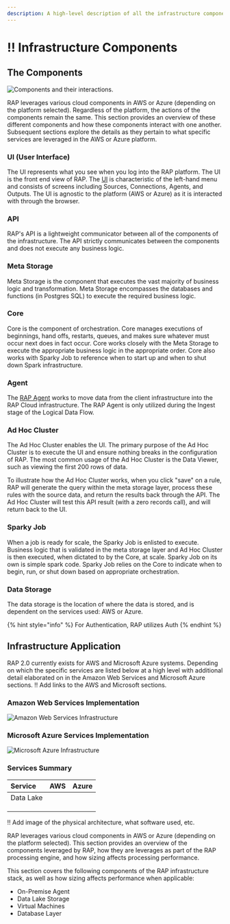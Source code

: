 ```yaml
---
description: A high-level description of all the infrastructure components powering RAP.
---
```


# !! Infrastructure Components

## The Components

![Components and their interactions.](../../.gitbook/assets/rap-components.png)

RAP leverages various cloud components in AWS or Azure \(depending on the platform selected\). Regardless of the platform, the actions of the components remain the same. This section provides an overview of these different components and how these components interact with one another. Subsequent sections explore the details as they pertain to what specific services are leveraged in the AWS or Azure platform.

### UI \(User Interface\)

The UI represents what you see when you log into the RAP platform. The UI is the front end view of RAP. The [UI](../../logical-architecture-overview/user-interface.md#overview) is characteristic of the left-hand menu and consists of screens including Sources, Connections, Agents, and Outputs. The UI is agnostic to the platform \(AWS or Azure\) as it is interacted with through the browser.

### API

RAP's API is a lightweight communicator between all of the components of the infrastructure. The API strictly communicates between the components and does not execute any business logic.

### Meta Storage

Meta Storage is the component that executes the vast majority of business logic and transformation. Meta Storage encompasses the databases and functions \(in Postgres SQL\) to execute the required business logic. 

### Core

Core is the component of orchestration. Core manages executions of beginnings, hand offs, restarts, queues, and makes sure whatever must occur next does in fact occur. Core works closely with the Meta Storage to execute the appropriate business logic in the appropriate order. Core also works with Sparky Job to reference when to start up and when to shut down Spark infrastructure.

### Agent

The [RAP Agent](../../logical-architecture-overview/rap-agent.md#overview) works to move data from the client infrastructure into the RAP Cloud infrastructure. The RAP Agent is only utilized during the Ingest stage of the Logical Data Flow.

### Ad Hoc Cluster

The Ad Hoc Cluster enables the UI. The primary purpose of the Ad Hoc Cluster is to execute the UI and ensure nothing breaks in the configuration of RAP. The most common usage of the Ad Hoc Cluster is the Data Viewer, such as viewing the first 200 rows of data.

To illustrate how the Ad Hoc Cluster works, when you click "save" on a rule, RAP will generate the query within the meta storage layer, process these rules with the source data, and return the results back through the API. The Ad Hoc Cluster will test this API result \(with a zero records call\), and will return back to the UI. 

### Sparky Job

When a job is ready for scale, the Sparky Job is enlisted to execute. Business logic that is validated in the meta storage layer and Ad Hoc Cluster is then executed, when dictated to by the Core, at scale. Sparky Job on its own is simple spark code. Sparky Job relies on the Core to indicate when to begin, run, or shut down based on appropriate orchestration.

### Data Storage

The data storage is the location of where the data is stored, and is dependent on the services used: AWS or Azure.

{% hint style="info" %}
For Authentication, RAP utilizes Auth
{% endhint %}

## Infrastructure Application

RAP 2.0 currently exists for AWS and Microsoft Azure systems. Depending on which the specific services are listed below at a high level with additional detail elaborated on in the Amazon Web Services and Microsoft Azure sections. !! Add links to the AWS and Microsoft sections.

### Amazon Web Services Implementation

![Amazon Web Services Infrastructure](../../.gitbook/assets/rap-components-aws.png)

### Microsoft Azure Services Implementation

![Microsoft Azure Infrastructure](../../.gitbook/assets/rap-architecture-agent.png)

### Services Summary

| Service | AWS | Azure |
| :--- | :--- | :--- |
| Data Lake |  |  |
|  |  |  |
|  |  |  |
|  |  |  |







!! Add image of the physical architecture, what software used, etc.

RAP leverages various cloud components in AWS or Azure \(depending on the platform selected\).  This section provides an overview of the components leveraged by RAP, how they are leverages as part of the RAP processing engine, and how sizing affects processing performance.

This section covers the following components of the RAP infrastructure stack, as well as how sizing affects performance when applicable:

* On-Premise Agent
* Data Lake Storage
* Virtual Machines
* Database Layer

